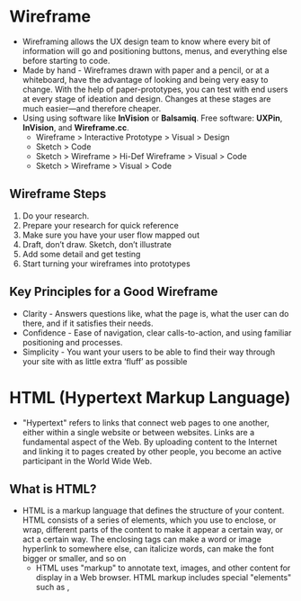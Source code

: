 # Wireframe
  * Wireframing allows the UX design team to know where every bit of information will go and positioning buttons, menus, and everything else before starting to code. 
  * Made by hand - Wireframes drawn with paper and a pencil, or at a whiteboard, have the advantage of looking and being very easy to change. With the help of paper-prototypes, you can test with end users at every stage of ideation and design. Changes at these stages are much easier—and therefore cheaper.
  * Using using software like **InVision** or **Balsamiq**. Free software: **UXPin**, **InVision**, and **Wireframe.cc**.
    * Wireframe > Interactive Prototype > Visual > Design
    * Sketch > Code
    * Sketch > Wireframe > Hi-Def Wireframe > Visual > Code
    * Sketch > Wireframe > Visual > Code

## Wireframe Steps
   1. Do your research.
   2. Prepare your research for quick reference
   3. Make sure you have your user flow mapped out
   4. Draft, don’t draw. Sketch, don’t illustrate
   5. Add some detail and get testing
   6. Start turning your wireframes into prototypes

## Key Principles for a Good Wireframe
   * Clarity - Answers questions like, what the page is, what the user can do there, and if it satisfies their needs. 
   * Confidence - Ease of navigation, clear calls-to-action, and using familiar positioning and processes.
   * Simplicity - You want your users to be able to find their way through your site with as little extra ‘fluff’ as possible

# HTML (**H**yper**t**ext **M**arkup **L**anguage)
 * "Hypertext" refers to links that connect web pages to one another, either within a single website or between websites. Links are a fundamental aspect of the Web. By uploading content to the Internet and linking it to pages created by other people, you become an active participant in the World Wide Web.

## What is HTML?
* HTML is a markup language that defines the structure of your content. HTML consists of a series of elements, which you use to enclose, or wrap, different parts of the content to make it appear a certain way, or act a certain way. The enclosing tags can make a word or image hyperlink to somewhere else, can italicize words, can make the font bigger or smaller, and so on
  * HTML uses "markup" to annotate text, images, and other content for display in a Web browser. HTML markup includes special "elements" such as <head>, <title>, <body>, <header>, <footer>, <article>, <section>, <p>, <div>, <span>, <img>, <aside>, <audio>, <canvas>, <datalist>, <details>, <embed>, <nav>, <output>, <progress>, <video>, <ul>, <ol>, <li> and many others.
    
### HMTL Basics
  * An HTML element is set off from other text in a document by "tags", which consist of the element name surrounded by "<" and ">".  The name of an element inside a tag is case insensitive. That is, it can be written in uppercase, lowercase, or a mixture. For example, the <title> tag can be written as <Title>, <TITLE>, or in any other way.
    * The opening tag: This consists of the name of the element, wrapped in opening and closing angle brackets. This states where the element begins or starts to take effect.
      * The closing tag: This is the same as the opening tag, except that it includes a forward slash before the element name. This states where the element ends; <p> </p> Failing to add a closing tag is one of the standard beginner errors and can lead to strange results.
        * The content: This is the content of the element.
        * The element: The opening tag, the closing tag, and the content together comprise the element.
          * **Elements can also have attributes** and should have the following:
            * A space between it and the element name (or the previous attribute, if the element already has one or more attributes).
            * The attribute name followed by an equal sign.
            * The attribute value wrapped by opening and closing quotation marks. 

## Anatomy of an HTML document
  * "<!DOCTYPE html>" — doctype. Needed to make your document behave correctly. 
  * html | /html — This element wraps all the content on the entire page and is sometimes known as the root element.
  * head | /head — This element acts as a container for all the stuff you want to include on the HTML page that isn't the content you are showing to your page's viewers. This includes things like keywords and a page description that you want to appear in search results, CSS to style our content, character set declarations, and more.
  * meta charset="utf-8" — This element sets the character set your document should use to UTF-8 which includes most characters from the vast majority of written languages. Essentially, it can now handle any textual content you might put on it. There is no reason not to set this and it can help avoid some problems later on.
  * title | /title — This sets the title of your page, which is the title that appears in the browser tab the page is loaded in. It is also used to describe the page when you bookmark/favorite it.
  * body | /body — This contains all the content that you want to show to web users when they visit your page, whether that's text, images, videos, games, playable audio tracks, or whatever else.

#### Headings
  * Heading elements allow you to specify that certain parts of your content are headings — or subheadings. In the same way that a book has the main title, chapter titles, and subtitles, an HTML document can too. HTML contains 6 heading levels, <h1>–<h6>, although you'll commonly only use 3 to 4 at most:
    * "<h1>My main title</h1>"
    * "<h2>My top level heading</h2>"
    * "<h3>My subheading</h3>"
    * "<h4>My sub-subheading</h4>"

### Lists
    1. Unordered lists are for lists where the order of the items doesn't matter, such as a shopping list. These are wrapped in a <ul> element.
    2. Ordered lists are for lists where the order of the items does matter, such as a recipe. These are wrapped in an <ol> element.
Example: 
`<ul>`
  `<li>``</li>`
  `<li>``</li>`
  `<li>``</li>`
`</ul>`

### Links
  *  To add a link, we need to use a simple element — `<a>` — "a" being the short form for "anchor". To make text within your paragraph into a link, follow these steps:
Example: "<a href="link">text</a> <a href="https://youtube.com">YouTube</a>"

# Semantics
  * In programming, Semantics refers to the meaning of a piece of code — for example "what effect does running that line of JavaScript have?", or "what purpose or role does that HTML element have" (rather than "what does it look like?".)
## Semantics in JavaScript
  * In JavaScript, consider a function that takes a string parameter, and returns an "<li>" element with that string as its textContent. Would you need to look at the code to understand what the function did if it was called build('Peach'), or createLiWithContent('Peach')?
## Semantics in CSS
  * In CSS, consider styling a list with li elements representing different types of fruits. Would you know what part of the DOM is being selected with div > ul > li, or .fruits__item?
## Semantics in HTML
  * In HTML, for example, the "<h1>" element is a semantic element, which gives the text it wraps around the role (or meaning) of "a top level heading on your page." HTML should be coded to represent the data that will be populated and not based on its default presentation styling. Presentation (how it should look), is the sole responsibility of CSS.
### Benefits from Writing Semantic Markup
    * Search engines will consider its contents as important keywords to influence the page's search rankings.
    * Screen readers can use it as a signpost to help visually impaired users navigate a page.
    * Finding blocks of meaningful code is significantly easier than searching through endless divs with or without semantic or namespaced classes.
    * Suggests to the developer the type of data that will be populated.
    * Semantic naming mirrors proper custom element/component naming.
### Semantic elements
These are *some* of the roughly 100 semantic elements available: 
    * "<article>"
    * "<aside>"
    * "<footer>"
    * "<header>"
    * "<main>"
    * "<nav>"
   
